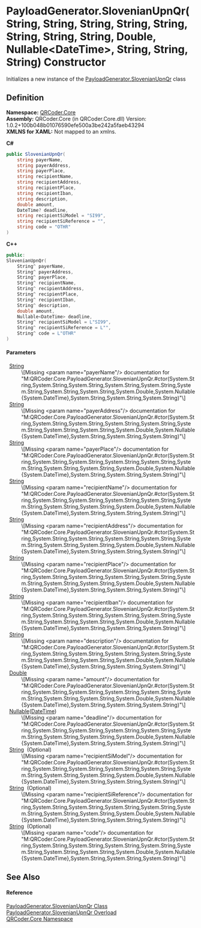 # PayloadGenerator.SlovenianUpnQr(String, String, String, String, String, String, String, String, Double, Nullable&lt;DateTime&gt;, String, String, String) Constructor


Initializes a new instance of the <a href="T_QRCoder_Core_PayloadGenerator_SlovenianUpnQr.md">PayloadGenerator.SlovenianUpnQr</a> class



## Definition
**Namespace:** <a href="N_QRCoder_Core.md">QRCoder.Core</a>  
**Assembly:** QRCoder.Core (in QRCoder.Core.dll) Version: 1.0.2+100b048b01076590efe500a3be242a5faeb43294  
**XMLNS for XAML:** Not mapped to an xmlns.

**C#**
``` C#
public SlovenianUpnQr(
	string payerName,
	string payerAddress,
	string payerPlace,
	string recipientName,
	string recipientAddress,
	string recipientPlace,
	string recipientIban,
	string description,
	double amount,
	DateTime? deadline,
	string recipientSiModel = "SI99",
	string recipientSiReference = "",
	string code = "OTHR"
)
```
**C++**
``` C++
public:
SlovenianUpnQr(
	String^ payerName, 
	String^ payerAddress, 
	String^ payerPlace, 
	String^ recipientName, 
	String^ recipientAddress, 
	String^ recipientPlace, 
	String^ recipientIban, 
	String^ description, 
	double amount, 
	Nullable<DateTime> deadline, 
	String^ recipientSiModel = L"SI99", 
	String^ recipientSiReference = L"", 
	String^ code = L"OTHR"
)
```



#### Parameters
<dl><dt>  <a href="https://learn.microsoft.com/dotnet/api/system.string" target="_blank" rel="noopener noreferrer">String</a></dt><dd>\[Missing &lt;param name="payerName"/&gt; documentation for "M:QRCoder.Core.PayloadGenerator.SlovenianUpnQr.#ctor(System.String,System.String,System.String,System.String,System.String,System.String,System.String,System.String,System.Double,System.Nullable{System.DateTime},System.String,System.String,System.String)"\]</dd><dt>  <a href="https://learn.microsoft.com/dotnet/api/system.string" target="_blank" rel="noopener noreferrer">String</a></dt><dd>\[Missing &lt;param name="payerAddress"/&gt; documentation for "M:QRCoder.Core.PayloadGenerator.SlovenianUpnQr.#ctor(System.String,System.String,System.String,System.String,System.String,System.String,System.String,System.String,System.Double,System.Nullable{System.DateTime},System.String,System.String,System.String)"\]</dd><dt>  <a href="https://learn.microsoft.com/dotnet/api/system.string" target="_blank" rel="noopener noreferrer">String</a></dt><dd>\[Missing &lt;param name="payerPlace"/&gt; documentation for "M:QRCoder.Core.PayloadGenerator.SlovenianUpnQr.#ctor(System.String,System.String,System.String,System.String,System.String,System.String,System.String,System.String,System.Double,System.Nullable{System.DateTime},System.String,System.String,System.String)"\]</dd><dt>  <a href="https://learn.microsoft.com/dotnet/api/system.string" target="_blank" rel="noopener noreferrer">String</a></dt><dd>\[Missing &lt;param name="recipientName"/&gt; documentation for "M:QRCoder.Core.PayloadGenerator.SlovenianUpnQr.#ctor(System.String,System.String,System.String,System.String,System.String,System.String,System.String,System.String,System.Double,System.Nullable{System.DateTime},System.String,System.String,System.String)"\]</dd><dt>  <a href="https://learn.microsoft.com/dotnet/api/system.string" target="_blank" rel="noopener noreferrer">String</a></dt><dd>\[Missing &lt;param name="recipientAddress"/&gt; documentation for "M:QRCoder.Core.PayloadGenerator.SlovenianUpnQr.#ctor(System.String,System.String,System.String,System.String,System.String,System.String,System.String,System.String,System.Double,System.Nullable{System.DateTime},System.String,System.String,System.String)"\]</dd><dt>  <a href="https://learn.microsoft.com/dotnet/api/system.string" target="_blank" rel="noopener noreferrer">String</a></dt><dd>\[Missing &lt;param name="recipientPlace"/&gt; documentation for "M:QRCoder.Core.PayloadGenerator.SlovenianUpnQr.#ctor(System.String,System.String,System.String,System.String,System.String,System.String,System.String,System.String,System.Double,System.Nullable{System.DateTime},System.String,System.String,System.String)"\]</dd><dt>  <a href="https://learn.microsoft.com/dotnet/api/system.string" target="_blank" rel="noopener noreferrer">String</a></dt><dd>\[Missing &lt;param name="recipientIban"/&gt; documentation for "M:QRCoder.Core.PayloadGenerator.SlovenianUpnQr.#ctor(System.String,System.String,System.String,System.String,System.String,System.String,System.String,System.String,System.Double,System.Nullable{System.DateTime},System.String,System.String,System.String)"\]</dd><dt>  <a href="https://learn.microsoft.com/dotnet/api/system.string" target="_blank" rel="noopener noreferrer">String</a></dt><dd>\[Missing &lt;param name="description"/&gt; documentation for "M:QRCoder.Core.PayloadGenerator.SlovenianUpnQr.#ctor(System.String,System.String,System.String,System.String,System.String,System.String,System.String,System.String,System.Double,System.Nullable{System.DateTime},System.String,System.String,System.String)"\]</dd><dt>  <a href="https://learn.microsoft.com/dotnet/api/system.double" target="_blank" rel="noopener noreferrer">Double</a></dt><dd>\[Missing &lt;param name="amount"/&gt; documentation for "M:QRCoder.Core.PayloadGenerator.SlovenianUpnQr.#ctor(System.String,System.String,System.String,System.String,System.String,System.String,System.String,System.String,System.Double,System.Nullable{System.DateTime},System.String,System.String,System.String)"\]</dd><dt>  <a href="https://learn.microsoft.com/dotnet/api/system.nullable-1" target="_blank" rel="noopener noreferrer">Nullable</a>(<a href="https://learn.microsoft.com/dotnet/api/system.datetime" target="_blank" rel="noopener noreferrer">DateTime</a>)</dt><dd>\[Missing &lt;param name="deadline"/&gt; documentation for "M:QRCoder.Core.PayloadGenerator.SlovenianUpnQr.#ctor(System.String,System.String,System.String,System.String,System.String,System.String,System.String,System.String,System.Double,System.Nullable{System.DateTime},System.String,System.String,System.String)"\]</dd><dt>  <a href="https://learn.microsoft.com/dotnet/api/system.string" target="_blank" rel="noopener noreferrer">String</a>  (Optional)</dt><dd>\[Missing &lt;param name="recipientSiModel"/&gt; documentation for "M:QRCoder.Core.PayloadGenerator.SlovenianUpnQr.#ctor(System.String,System.String,System.String,System.String,System.String,System.String,System.String,System.String,System.Double,System.Nullable{System.DateTime},System.String,System.String,System.String)"\]</dd><dt>  <a href="https://learn.microsoft.com/dotnet/api/system.string" target="_blank" rel="noopener noreferrer">String</a>  (Optional)</dt><dd>\[Missing &lt;param name="recipientSiReference"/&gt; documentation for "M:QRCoder.Core.PayloadGenerator.SlovenianUpnQr.#ctor(System.String,System.String,System.String,System.String,System.String,System.String,System.String,System.String,System.Double,System.Nullable{System.DateTime},System.String,System.String,System.String)"\]</dd><dt>  <a href="https://learn.microsoft.com/dotnet/api/system.string" target="_blank" rel="noopener noreferrer">String</a>  (Optional)</dt><dd>\[Missing &lt;param name="code"/&gt; documentation for "M:QRCoder.Core.PayloadGenerator.SlovenianUpnQr.#ctor(System.String,System.String,System.String,System.String,System.String,System.String,System.String,System.String,System.Double,System.Nullable{System.DateTime},System.String,System.String,System.String)"\]</dd></dl>

## See Also


#### Reference
<a href="T_QRCoder_Core_PayloadGenerator_SlovenianUpnQr.md">PayloadGenerator.SlovenianUpnQr Class</a>  
<a href="Overload_QRCoder_Core_PayloadGenerator_SlovenianUpnQr__ctor.md">PayloadGenerator.SlovenianUpnQr Overload</a>  
<a href="N_QRCoder_Core.md">QRCoder.Core Namespace</a>  
